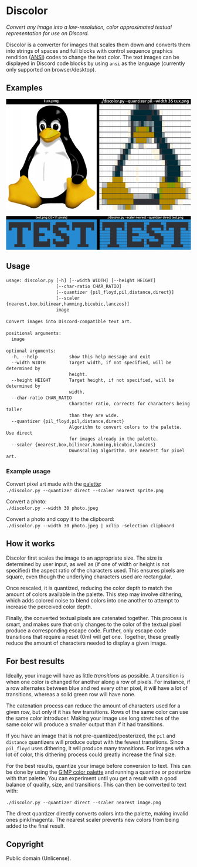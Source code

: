 # Discolor

*Convert any image into a low-resolution, color approximated textual
representation for use on Discord.*

Discolor is a converter for images that scales them down and converts them into
strings of spaces and full blocks with control sequence graphics rendition
([ANSI](https://en.wikipedia.org/wiki/ANSI_escape_code#SGR_(Select_Graphic_Rendition)_parameters))
codes to change the text color. The text images can be displayed in Discord code
blocks by using `ansi` as the language (currently only supported on
browser/desktop).

## Examples

![Image of Tux the penguin compared to converted version](/ctux.png)

![Test pixel art image compared to converted version](/ctest.png)

## Usage

```
usage: discolor.py [-h] [--width WIDTH] [--height HEIGHT]
                   [--char-ratio CHAR_RATIO]
                   [--quantizer {pil_floyd,pil,distance,direct}]
                   [--scaler {nearest,box,bilinear,hamming,bicubic,lanczos}]
                   image

Convert images into Discord-compatible text art.

positional arguments:
  image

optional arguments:
  -h, --help            show this help message and exit
  --width WIDTH         Target width, if not specified, will be determined by
                        height.
  --height HEIGHT       Target height, if not specified, will be determined by
                        width.
  --char-ratio CHAR_RATIO
                        Character ratio, corrects for characters being taller
                        than they are wide.
  --quantizer {pil_floyd,pil,distance,direct}
                        Algorithm to convert colors to the palette. Use direct
                        for images already in the palette.
  --scaler {nearest,box,bilinear,hamming,bicubic,lanczos}
                        Downscaling algorithm. Use nearest for pixel art.
```

### Example usage

Convert pixel art made with the [palette](Discord-dark.gpl):  
`./discolor.py --quantizer direct --scaler nearest sprite.png`

Convert a photo:  
`./discolor.py --width 30 photo.jpeg`

Convert a photo and copy it to the clipboard:  
`./discolor.py --width 30 photo.jpeg | xclip -selection clipboard`


## How it works

Discolor first scales the image to an appropriate size. The size is determined
by user input, as well as (if one of width or height is not specified) the
aspect ratio of the characters used. This ensures pixels are square, even though
the underlying characters used are rectangular.

Once rescaled, it is quantized, reducing the color depth to match the amount of
colors available in the palette. This step may involve dithering, which adds
colored noise to blend colors into one another to attempt to increase the
perceived color depth.

Finally, the converted textual pixels are catenated together. This process is
smart, and makes sure that only changes to the color of the textual pixel
produce a corresponding escape code. Further, only escape code transitions that
require a reset (0m) will get one. Together, these greatly reduce the amount of
characters needed to display a given image.

## For best results

Ideally, your image will have as little *transitions* as possible.
A transition is when one color is changed for another along a row of pixels.
For instance, if a row alternates between blue and red every other pixel, it
will have a lot of transitions, whereas a solid green row will have none.

The catenation process can reduce the amount of characters used for a given row,
but only if it has few transitions. Rows of the same color can use the same
color introducer. Making your image use long stretches of the same color will
produce a smaller output than if it had transitions.

If you have an image that is not pre-quantized/posterized, the `pil` and
`distance` quantizers will produce output with the fewest transitions. Since
`pil_floyd` uses dithering, it will produce many transitions. For images with a
lot of color, this dithering process could greatly increase the final size.

For the best results, quantize your image before conversion to text. This can be
done by using the [GIMP color palette](/Discord-dark.gpl) and running a quantize
or posterize with that palette. You can experiment until you get a result with a
good balance of quality, size, and transitions. This can then be converted to
text with:

`./discolor.py --quantizer direct --scaler nearest image.png`

The direct quantizer directly converts colors into the palette, making invalid
ones pink/magenta. The nearest scaler prevents new colors from being added to
the final result.

## Copyright

Public domain (Unlicense).